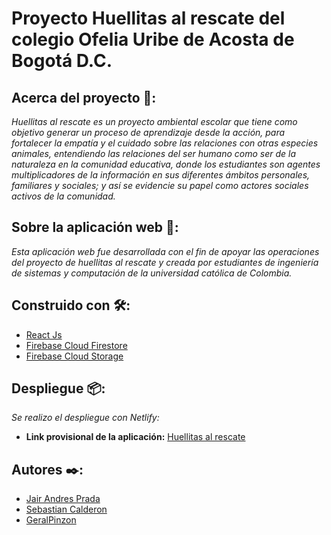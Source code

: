 # Proyecto Huellitas al rescate del colegio Ofelia Uribe de Acosta de Bogotá D.C.

## Acerca del proyecto 📖:

_Huellitas al rescate es un proyecto ambiental escolar que tiene como objetivo generar un proceso de aprendizaje desde la acción, para fortalecer la empatía y el cuidado sobre las relaciones con otras especies animales, entendiendo las relaciones del ser humano como ser de la naturaleza en la comunidad educativa, donde los estudiantes son agentes multiplicadores de la información en sus diferentes ámbitos personales, familiares y sociales; y así se evidencie su papel como actores sociales activos de la comunidad._

## Sobre la aplicación web 📄:

_Esta aplicación web fue desarrollada con el fin de apoyar las operaciones del proyecto de huellitas al rescate y creada por estudiantes de ingeniería de sistemas y computación de la universidad católica de Colombia._

## Construido con 🛠️:

* [React Js](https://es.reactjs.org/)
* [Firebase Cloud Firestore](https://firebase.google.com/products/firestore?gclsrc=ds&gclsrc=ds&gclid=CPqy9p_I_O8CFceiHwodhMgPng)
* [Firebase Cloud Storage](https://firebase.google.com/docs/storage?hl=es)

## Despliegue 📦:

_Se realizo el despliegue con Netlify:_

* **Link provisional de la aplicación:** [Huellitas al rescate](https://huellitas-al-rescate.netlify.app)

## Autores ✒️:

* [Jair Andres Prada](https://github.com/JairPrada)
* [Sebastian Calderon](https://github.com/jscalderon65)
* [GeralPinzon](https://github.com/GeralPinzon)